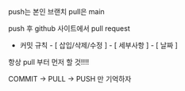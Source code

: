 push는 본인 브랜치
pull은 main


push 후 github 사이트에서 pull request

- 커밋 규칙 -
[ 삽입/삭제/수정 ] - [ 세부사항 ] - [ 날짜 ]


항상 pull 부터 먼저 할 것!!!!

COMMIT -> PULL -> PUSH 만 기억하자
